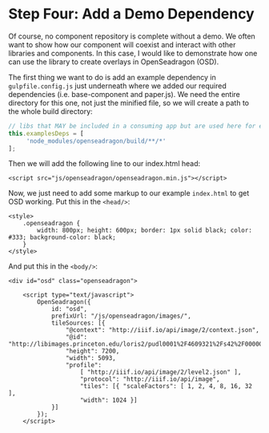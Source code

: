 # Step Four:  Add a Demo Dependency

Of course, no component repository is complete without a demo.  We often want to show how our component will coexist and interact with other libraries and components.  In this case, I would like to demonstrate how one can use the library to create overlays in OpenSeadragon \(OSD\).

The first thing we want to do is add an example dependency in `gulpfile.config.js` just underneath where we added our required dependencies \(i.e. base-component and paper.js\).  We need the entire directory for this one, not just the minified file, so we will create a path to the whole build directory:

```js
// libs that MAY be included in a consuming app but are used here for examples purposes 
this.examplesDeps = [
     'node_modules/openseadragon/build/**/*'
];
```

Then we will add the following line to our index.html head:

```
<script src="js/openseadragon/openseadragon.min.js"></script>
```

Now, we just need to add some markup to our example `index.html` to get OSD working.  Put this in the `<head/>`:

```
<style> 
    .openseadragon { 
        width: 800px; height: 600px; border: 1px solid black; color: #333; background-color: black; 
    } 
</style>
```

And put this in the `<body/>`:

```
<div id="osd" class="openseadragon">

    <script type="text/javascript"> 
        OpenSeadragon({ 
            id: "osd", 
            prefixUrl: "/js/openseadragon/images/", 
            tileSources: [{ 
                "@context": "http://iiif.io/api/image/2/context.json", 
                "@id": "http://libimages.princeton.edu/loris2/pudl0001%2F4609321%2Fs42%2F00000002.jp2", 
                "height": 7200, 
                "width": 5093, 
                "profile": 
                    [ "http://iiif.io/api/image/2/level2.json" ], 
                    "protocol": "http://iiif.io/api/image", 
                    "tiles": [{ "scaleFactors": [ 1, 2, 4, 8, 16, 32 ], 
                    "width": 1024 }] 
            }] 
        });
    </script>

```

